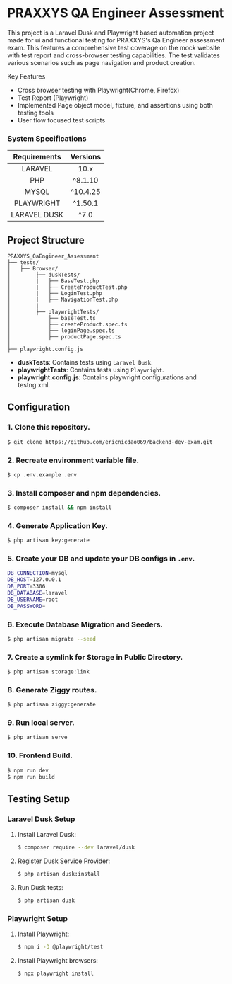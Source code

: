 # PRAXXYS QA Engineer Assessment

This project is a Laravel Dusk and Playwright based automation project made for ui and functional testing for PRAXXYS's Qa Engineer assessment exam. This features a comprehensive test coverage on the mock website with test report and cross-browser testing capabilities. The test validates various scenarios such as page navigation and product creation. 

Key Features
- Cross browser testing with Playwright(Chrome, Firefox)
- Test Report (Playwright)
- Implemented Page object model, fixture, and assertions using both testing tools
- User flow focused test scripts 


### System Specifications

| Requirements | Versions |
| :----------: | :------: |
|   LARAVEL    |   10.x   |
|     PHP      |  ^8.1.10 |
|    MYSQL     | ^10.4.25 |
|  PLAYWRIGHT  | ^1.50.1  |
|  LARAVEL DUSK  |  ^7.0  |

## Project Structure

```plaintext
PRAXXYS_QaEngineer_Assessment
├── tests/
│   ├── Browser/
│        ├── duskTests/
│        |   ├── BaseTest.php
│        |   ├── CreateProductTest.php
│        |   ├── LoginTest.php
│        |   ├── NavigationTest.php
│        |  
│        ├── playwrightTests/
│            ├── baseTest.ts
│            ├── createProduct.spec.ts
│            ├── loginPage.spec.ts
│            ├── productPage.spec.ts
│
├── playwright.config.js
```

- **duskTests**: Contains tests using `Laravel Dusk`.
- **playwrightTests**: Contains tests using `Playwright`.
- **playwright.config.js**: Contains playwright configurations and testng.xml.

## Configuration

### 1. Clone this repository.

```bash
$ git clone https://github.com/ericnicdao069/backend-dev-exam.git
```

### 2. Recreate environment variable file.

```bash
$ cp .env.example .env
```

### 3. Install composer and npm dependencies.

```bash
$ composer install && npm install
```

### 4. Generate Application Key.

```bash
$ php artisan key:generate
```

### 5. Create your DB and update your DB configs in `.env`.

```bash
DB_CONNECTION=mysql
DB_HOST=127.0.0.1
DB_PORT=3306
DB_DATABASE=laravel
DB_USERNAME=root
DB_PASSWORD=
```

### 6. Execute Database Migration and Seeders.

```bash
$ php artisan migrate --seed
```

### 7. Create a symlink for Storage in Public Directory.

```bash
$ php artisan storage:link
```

### 8. Generate Ziggy routes.

```bash
$ php artisan ziggy:generate
```

### 9. Run local server.

```bash
$ php artisan serve
```

### 10. Frontend Build.

```bash
$ npm run dev
$ npm run build
```

## Testing Setup

### **Laravel Dusk Setup**

1. Install Laravel Dusk:
   ```bash
   $ composer require --dev laravel/dusk
   ```

2. Register Dusk Service Provider:
   ```bash
   $ php artisan dusk:install
   ```

3. Run Dusk tests:
   ```bash
   $ php artisan dusk
   ```


### **Playwright Setup**

1. Install Playwright:
   ```bash
   $ npm i -D @playwright/test
   ```

2. Install Playwright browsers:
   ```bash
   $ npx playwright install
   ```
